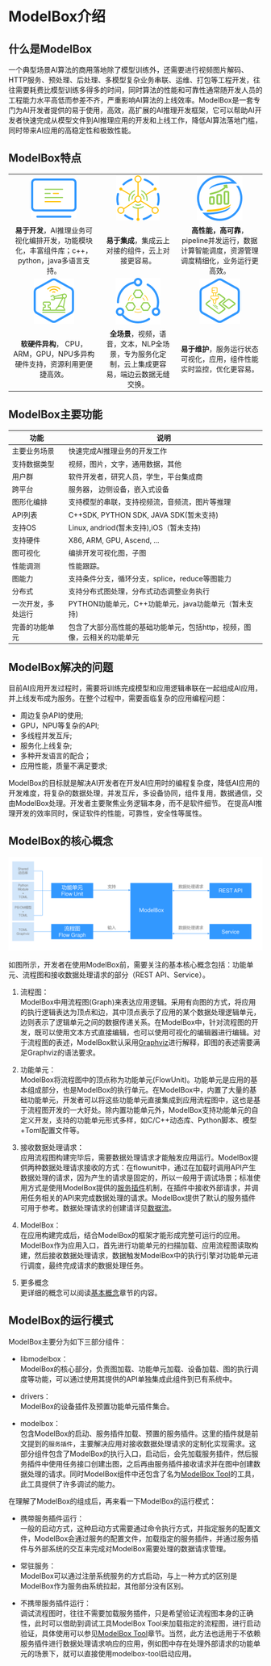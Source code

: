 # ModelBox介绍

## 什么是ModelBox

一个典型场景AI算法的商用落地除了模型训练外，还需要进行视频图片解码、HTTP服务、预处理、后处理、多模型复杂业务串联、运维、打包等工程开发，往往需要耗费比模型训练多得多的时间，同时算法的性能和可靠性通常随开发人员的工程能力水平高低而参差不齐，严重影响AI算法的上线效率。ModelBox是一套专门为AI开发者提供的易于使用，高效，高扩展的AI推理开发框架，它可以帮助AI开发者快速完成从模型文件到AI推理应用的开发和上线工作，降低AI算法落地门槛，同时带来AI应用的高稳定性和极致性能。

## ModelBox特点

||||
|:--:|:--:|:--:|
| ![indifference](assets/images/figure/flow/indifference.png) |![extend](assets/images/figure/flow/extend.png) | ![reliable](assets/images/figure/flow/reliable.png)|
|**易于开发**，AI推理业务可视化编排开发，功能模块化，丰富组件库；c++，python，java多语言支持。|**易于集成**，集成云上对接的组件，云上对接更容易。 |**高性能，高可靠**，pipeline并发运行，数据计算智能调度，资源管理调度精细化，业务运行更高效。 |
|![standard](assets/images/figure/flow/standard.png)|![integrated](assets/images/figure/flow/integrated.png)|![flow](assets/images/figure/flow/flow.png)|
|**软硬件异构**， CPU，ARM，GPU，NPU多异构硬件支持，资源利用更便捷高效。|**全场景**，视频，语音，文本，NLP全场景，专为服务化定制，云上集成更容易，端边云数据无缝交换。|**易于维护**，服务运行状态可视化，应用，组件性能实时监控，优化更容易。|

## ModelBox主要功能

| 功能              |      说明                                                     |
| ------------------ | --------------------------------------------------------    |
| 主要业务场景       | 快速完成AI推理业务的开发工作                                   |
| 支持数据类型       | 视频，图片，文字，通用数据，其他                                |
| 用户群             | 软件开发者，研究人员，学生，平台集成商                         |
| 跨平台             | 服务器， 边侧设备，嵌入式设备                                  |
| 图形化编排         | 支持模型的串联，支持视频流，音频流，图片等推理                   |
| API列表            | C++SDK, PYTHON SDK, JAVA SDK(暂未支持)                       |
| 支持OS             | Linux, andriod(暂未支持),iOS（暂未支持)                       |
| 支持硬件           | X86, ARM, GPU, Ascend, ...                                      |
| 图可视化           | 编排开发可视化图，子图                                        |
| 性能调测           | 性能跟踪。                                                   |
| 图能力            |支持条件分支，循环分支，splice，reduce等图能力                   |
| 分布式             | 支持分布式图处理，分布式动态调整业务执行                       |
| 一次开发，多处运行  | PYTHON功能单元，C++功能单元，java功能单元（暂未支持)                 |
| 完善的功能单元        | 包含了大部分高性能的基础功能单元，包括http，视频，图像，云相关的功能单元|

## ModelBox解决的问题

目前AI应用开发过程时，需要将训练完成模型和应用逻辑串联在一起组成AI应用，并上线发布成为服务。在整个过程中，需要面临复杂的应用编程问题：

* 周边复杂API的使用;
* GPU，NPU等复杂的API;
* 多线程并发互斥;
* 服务化上线复杂;
* 多种开发语言的配合；
* 应用性能，质量不满足要求;

ModelBox的目标就是解决AI开发者在开发AI应用时的编程复杂度，降低AI应用的开发难度，将复杂的数据处理，并发互斥，多设备协同，组件复用，数据通信，交由ModelBox处理。开发者主要聚焦业务逻辑本身，而不是软件细节。
在提高AI推理开发的效率同时，保证软件的性能，可靠性，安全性等属性。

## ModelBox的核心概念

![modelbox-server alt rect_w_1280](assets/images/figure/get-start/modelbox-server.png)

如图所示，开发者在使用ModelBox前，需要关注的基本核心概念包括：功能单元、流程图和接收数据处理请求的部分（REST API、Service）。

1. 流程图：  
ModelBox中用流程图(Graph)来表达应用逻辑。采用有向图的方式，将应用的执行逻辑表达为顶点和边，其中顶点表示了应用的某个数据处理逻辑单元，边则表示了逻辑单元之间的数据传递关系。在ModelBox中，针对流程图的开发，既可以使用文本方式直接编辑，也可以使用可视化的编辑器进行编辑。对于流程图的表述，ModelBox默认采用[Graphviz](https://www.graphviz.org/pdf/dotguide.pdf)进行解释，即图的表述需要满足Graphviz的语法要求。

1. 功能单元：  
ModelBox将流程图中的顶点称为功能单元(FlowUnit)。功能单元是应用的基本组成部分，也是ModelBox的执行单元。在ModelBox中，内置了大量的基础功能单元，开发者可以将这些功能单元直接集成到应用流程图中，这也是基于流程图开发的一大好处。除内置功能单元外，ModelBox支持功能单元的自定义开发，支持的功能单元形式多样，如C/C++动态库、Python脚本、模型+Toml配置文件等。

1. 接收数据处理请求：  
应用流程图构建完毕后，需要数据处理请求才能触发应用运行。ModelBox提供两种数据处理请求接收的方式：在flowunit中，通过在加载时调用API产生数据处理的请求，因为产生的请求是固定的，所以一般用于调试场景；标准使用方式是使用ModelBox提供的[服务插件](develop/service-plugin/service-plugin.md)机制，在插件中接收外部请求，并调用任务相关的API来完成数据处理的请求。ModelBox提供了默认的服务插件可用于参考。数据处理请求的创建请详见[数据流](framework-conception/stream.md)。

1. ModelBox：  
在应用构建完成后，结合ModelBox的框架才能形成完整可运行的应用。ModelBox作为应用入口，首先进行功能单元的扫描加载、应用流程图读取构建，然后接收数据处理请求，数据触发ModelBox中的执行引擎对功能单元进行调度，最终完成请求的数据处理任务。

1. 更多概念  
更详细的概念可以阅读[基本概念](framework-conception/framework-conception.md)章节的内容。

## ModelBox的运行模式

ModelBox主要分为如下三部分组件：

* libmodelbox：  
ModelBox的核心部分，负责图加载、功能单元加载、设备加载、图的执行调度等功能，可以通过使用其提供的API单独集成此组件到已有系统中。

* drivers：  
ModelBox的设备插件及预置功能单元插件集合。

* modelbox：  
包含ModelBox的启动、服务插件加载、预置的服务插件。这里的插件就是前文提到的`服务插件`，主要解决应用对接收数据处理请求的定制化实现需求。这部分组件包含了ModelBox的执行入口，启动后，会先加载服务插件，然后服务插件中使用任务接口创建出图，之后再由服务插件接收请求并在图中创建数据处理的请求。同时ModelBox组件中还包含了名为[ModelBox Tool](develop/modelbox-tool/modelbox-tool.md)的工具，此工具提供了许多调试的能力。

在理解了ModelBox的组成后，再来看一下ModelBox的运行模式：

* 携带服务插件运行：  
一般的启动方式，这种启动方式需要通过命令执行方式，并指定服务的配置文件，ModelBox会通过服务的配置文件，加载指定的服务插件，并通过服务插件与外部系统的交互来完成对ModelBox需要处理的数据请求管理。

* 常驻服务：  
ModelBox可以通过注册系统服务的方式启动，与上一种方式的区别是ModelBox作为服务由系统拉起，其他部分没有区别。

* 不携带服务插件运行：  
调试流程图时，往往不需要加载服务插件，只是希望验证流程图本身的正确性，此时可以借助到调试工具ModelBox Tool来加载指定的流程图，进行启动验证，具体使用可以参见[ModelBox Tool](develop/modelbox-tool/modelbox-tool.md)章节。当然，此方法也适用于不依赖服务插件进行数据处理请求响应的应用，例如图中存在处理外部请求的功能单元的场景下，就可以直接使用modelbox-tool启动应用。
